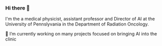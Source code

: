 ### Hi there 👋
I'm the a medical physicist, assistant professor and Director of AI at the University of Pennslyvania in the Department of Radiation Oncology.

🔭 I’m currently working on many projects focused on bringing AI into the clinic

<!--
[![GitHub Streak](https://streak-stats.demolab.com?user=rafemcbeth&theme=dark&hide_border=true&exclude_days=Sun%2CSat)](https://git.io/streak-stats)


**RafeMcBeth/RafeMcBeth** is a ✨ _special_ ✨ repository because its `README.md` (this file) appears on your GitHub profile.

Here are some ideas to get you started:

- 🔭 I’m currently working on ...
- 🌱 I’m currently learning ...
- 👯 I’m looking to collaborate on ...
- 🤔 I’m looking for help with ...
- 💬 Ask me about ...
- 📫 How to reach me: ...
- 😄 Pronouns: ...
- ⚡ Fun fact: ...
-->

